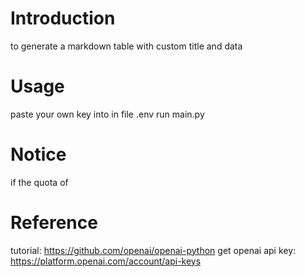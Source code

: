 # Introduction
to generate a markdown table with custom title and data

# Usage
paste your own key into <openai key> in file .env
run main.py

# Notice
if the quota of 

# Reference
tutorial: https://github.com/openai/openai-python
get openai api key: https://platform.openai.com/account/api-keys